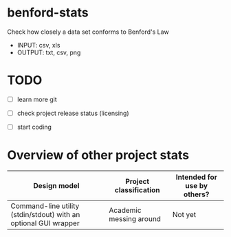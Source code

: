 # benford-stats
Check how closely a data set conforms to Benford's Law

* INPUT: csv, xls
* OUTPUT: txt, csv, png

# TODO
- [ ] learn more git
- [ ] check project release status (licensing)
- [ ] start coding


# Overview of other project stats
| Design model | Project classification | Intended for use by others? |
|--------------|------------------------|-----------------------------|
| Command-line utility (stdin/stdout) with an optional GUI wrapper | Academic messing around | Not yet |
